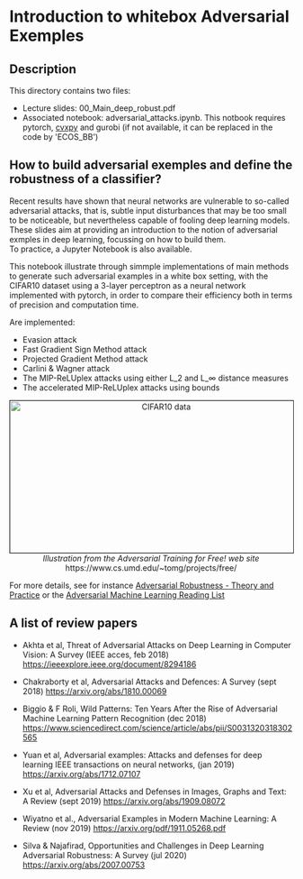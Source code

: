 # Introduction to whitebox Adversarial Exemples

## Description

This directory contains two files: 
 - Lecture slides: 00_Main_deep_robust.pdf
 - Associated notebook: adversarial_attacks.ipynb. This notbook requires pytorch, [cvxpy](https://www.cvxpy.org/) and gurobi (if not available, it can be replaced in the code by 'ECOS_BB')


## How to build adversarial exemples and define the robustness of a classifier?

Recent results have shown that neural networks are vulnerable to so-called adversarial attacks, that is, subtle input disturbances that may be too small to be noticeable, but nevertheless capable of fooling deep learning models. 
These slides aim at providing an introduction to the notion of adversarial exmples in deep learning, focussing on how to build them.  
To practice, a Jupyter Notebook is also available.

This notebook illustrate through simmple implementations of main methods to generate such adversarial examples in a white box setting, with the CIFAR10 dataset using a 3-layer perceptron as a neural network implemented with pytorch, in order to compare their efficiency both in terms of precision and computation time.

Are implemented:
- Evasion attack
- Fast Gradient Sign Method attack
- Projected Gradient Method attack
- Carlini & Wagner attack
- The MIP-ReLUplex attacks using either L_2 and L_&infin; distance measures
- The accelerated MIP-ReLUplex attacks using bounds

<p align="center"> <img src="https://www.cs.umd.edu/~tomg/img/free/viz_9985_10000_small.png" 
alt="CIFAR10 data" width="540" height="270" border="1"  class="center" /> <br/>
<i>Illustration from the Adversarial Training for Free! web site </i> https://www.cs.umd.edu/~tomg/projects/free/
</p>
 

For more details, see for instance [Adversarial Robustness - Theory and Practice](https://adversarial-ml-tutorial.org/)
or the [Adversarial Machine Learning Reading List](https://nicholas.carlini.com/writing/2018/adversarial-machine-learning-reading-list.html)


## A list of review papers

 - Akhta et al, Threat of Adversarial Attacks on Deep Learning 
in Computer Vision: A Survey (IEEE acces, feb 2018)
https://ieeexplore.ieee.org/document/8294186

 - Chakraborty et al, Adversarial Attacks and Defences: A Survey (sept 2018)
https://arxiv.org/abs/1810.00069

 - Biggio \& F Roli, Wild Patterns: Ten Years After the Rise of Adversarial Machine Learning
Pattern Recognition (dec 2018)
https://www.sciencedirect.com/science/article/abs/pii/S0031320318302565

 - Yuan et al, Adversarial examples: Attacks and defenses for deep learning
 IEEE transactions on neural networks, (jan 2019)
 https://arxiv.org/abs/1712.07107

 - Xu et al, Adversarial Attacks and Defenses in Images, Graphs and Text: A Review (sept 2019)
https://arxiv.org/abs/1909.08072

 - Wiyatno et al., Adversarial Examples in Modern Machine Learning:  A Review (nov 2019)
https://arxiv.org/pdf/1911.05268.pdf

 - Silva \& Najafirad,  Opportunities and Challenges in Deep Learning
Adversarial Robustness: A Survey (jul 2020)
https://arxiv.org/abs/2007.00753


